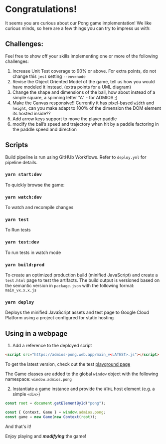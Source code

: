 # Congratulations!

It seems you are curious about our Pong game implementation! We like curious minds, so here are a few things you can try to impress us with:

## Challenges:

Feel free to show off your skills implementing one or more of the following challenges:

1. Increase Unit Test coverage to 90% or above. For extra points, do not change this `jest` setting `--env=node`
2. Revise the Object Oriented Model of the game, tell us how you would have modeled it instead. (extra points for a UML diagram)
3. Change the shape and dimensions of the ball, how about instead of a simple square, a spinning letter "A"  - for ADMIOS ;)
4. Make the Canvas responsive!! Currently it has pixel-based `width` and `height`, can you make adapt to 100% of the dimension the DOM element its hosted inside??
5. Add arrow keys support to move the player paddle
6. modify the ball’s speed and trajectory when hit by a paddle factoring in the paddle speed and direction



## Scripts

Build pipeline is run using GitHUb Workflows. Refer to `deploy.yml` for pipeline details.

### `yarn start:dev`
To quickly browse the game:

### `yarn watch:dev`
To watch and recompile changes

### `yarn test`
To Run tests

### `yarn test:dev`
To run tests in watch mode

### `yarn build:prod` 
To create an optimized production build (minified JavaScript) and create a `test.html` page to test the artifacts. The build output is versioned based on the semantic version in `package.json` with the following format: `main_vx.x.x.js`

### `yarn deploy`
Deploys the minified JavaScript assets and test page to Google Cloud Platform using a project configured for static hosting

## Using in a webpage

1. Add a reference to the deployed script
```HTML
<script src="https://admios-pong.web.app/main_v<LATEST>.js"></script>
```
To get the latest version, check out the test <a href="https://admios-pong.web.app/test" target="_blank">playground page</a>

The Game classes are added to the global `window` object with the following namespace: `window.admios.pong`

2. Instantiate a game instance and provide the `HTML` host element (e.g. a simple `<div>`)
```JavaScript
const root = document.getElementById("pong");

const { Context, Game } = window.admios.pong;
const game = new Game(new Context(root));
```

And that's it!

Enjoy playing and ***modifying*** the game!





